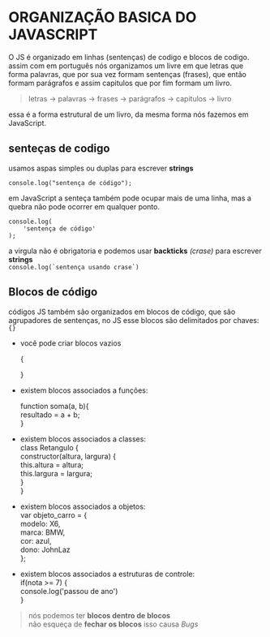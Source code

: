 # ORGANIZAÇÃO BASICA DO JAVASCRIPT

O JS é organizado em linhas (sentenças) de codigo e blocos de codigo.  
assim com em português nós organizamos um livre em que letras que forma palavras, que por sua vez formam sentenças (frases), que então formam parágrafos e assim capitulos que por fim formam um livro.  

> letras -> palavras -> frases -> parágrafos -> capitulos -> livro

essa é a forma estrutural de um livro, da mesma forma nós fazemos em JavaScript.

## senteças de codigo

usamos aspas simples ou duplas para escrever **strings**  

`console.log("sentença de código");`

em JavaScript a senteça também pode ocupar mais de uma linha, mas a quebra não pode ocorrer em qualquer ponto.

    console.log(
        'sentença de código'
    );

a virgula não é obrigatoria e podemos usar **backticks** *(crase)* para escrever **strings**  
``console.log(`sentença usando crase`)``

## Blocos de código

códigos JS também são organizados em blocos de código, que são agrupadores de sentenças, no JS esse blocos são delimitados por chaves: `{}`  

- você pode criar blocos vazios  

    {

    }

- existem blocos associados a funções:  

    function soma(a, b){  
        resultado = a + b;  
    }  

- existem blocos associados a classes:  
    class Retangulo {  
        constructor(altura, largura) {  
        this.altura = altura;  
        this.largura = largura;  
        }  
    }

- existem blocos associados a objetos:  
    var objeto_carro = {  
        modelo: X6,  
        marca: BMW,  
        cor: azul,  
        dono: JohnLaz  
    };  

- existem blocos associados a estruturas de controle:  
    if(nota >= 7) {  
        console.log('passou de ano')  
    }  

> nós podemos ter **blocos dentro de blocos**  
> não esqueça de **fechar os blocos** isso causa *Bugs*
